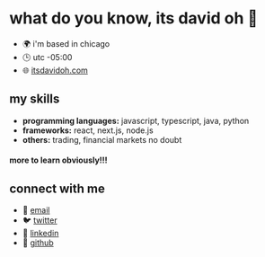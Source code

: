 # what do you know, its david oh 👋

- 🌍 i'm based in chicago
- 🕒 utc -05:00
- 🌐 [itsdavidoh.com](https://itsdavidoh.com)

## my skills

- **programming languages:** javascript, typescript, java, python
- **frameworks:** react, next.js, node.js
- **others:** trading, financial markets no doubt
#### more to learn obviously!!!

## connect with me

- 📧 [email](mailto:davidoh2018@gmail.com)
- 🐦 [twitter](https://twitter.com/0x_nietoh)
- 💼 [linkedin](https://www.linkedin.com/in/david-k-oh/)
- 🐙 [github](https://github.com/dkoh2018)

